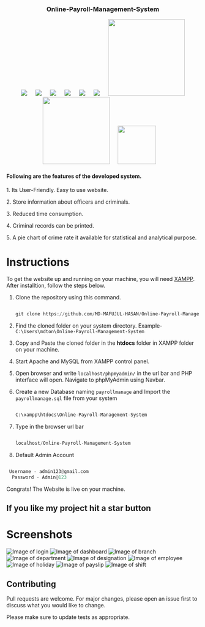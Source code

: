 <div align="center">
  
  ### Online-Payroll-Management-System
</div>

<p align="center">
&emsp;
  <img src="https://img.shields.io/github/languages/code-size/MD-MAFUJUL-HASAN/Online-Payroll-Management-System?style=for-the-badge">
  &emsp;
  <img src="https://img.shields.io/github/repo-size/MD-MAFUJUL-HASAN/Online-Payroll-Management-System?color=purple&style=for-the-badge">
  &emsp;
  <img src="https://img.shields.io/github/languages/count/MD-MAFUJUL-HASAN/Online-Payroll-Management-System?color=green&style=for-the-badge">
  &emsp;
  <img src="https://img.shields.io/github/languages/top/MD-MAFUJUL-HASAN/Online-Payroll-Management-System?color=orange&style=for-the-badge">
  &emsp;
  <img src="https://img.shields.io/github/commit-activity/m/MD-MAFUJUL-HASAN/Online-Payroll-Management-System?color=lime&style=for-the-badge">
  &emsp;
  <img src="https://img.shields.io/github/last-commit/MD-MAFUJUL-HASAN/Online-Payroll-Management-System?color=darkgreen&style=for-the-badge">
  &emsp;
  <img src="https://tokei.rs/b1/github/MD-MAFUJUL-HASAN/Online-Payroll-Management-System?category=code" width="200">
  &emsp;
  <img src="https://tokei.rs/b1/github/MD-MAFUJUL-HASAN/Online-Payroll-Management-System?category=lines" width="175">
  &emsp;
  <img src="https://tokei.rs/b1/github/MD-MAFUJUL-HASAN/Online-Payroll-Management-System?category=files" width="100">
  &emsp;
  </p>


<h4>Following are the features of the developed system.</h4>
<p>1. Its User-Friendly. Easy to use website.</p>
<p>2. Store information about officers and criminals.</p>
<p>3. Reduced time consumption.</p>
<p>4. Criminal records can be printed.</p>
<p>5. A pie chart of crime rate it available for statistical and analytical purpose.</p>


# Instructions

To get the website up and running on your machine, you will need [XAMPP](https://www.apachefriends.org/download.html). After installtion, follow the steps below.

1. Clone the repository using this command.

   ```python

   git clone https://github.com/MD-MAFUJUL-HASAN/Online-Payroll-Management-System.git

   ```

2. Find the cloned folder on your system directory. Example- `C:\Users\mdton\Online-Payroll-Management-System`

3. Copy and Paste the cloned folder in the **htdocs** folder in XAMPP folder on your machine.

4. Start Apache and MySQL from XAMPP control panel.

5. Open browser and write `localhost/phpmyadmin/` in the url bar and PHP interface will open. Navigate to phpMyAdmin using Navbar.

6. Create a new Database naming `payrollmanage` and Import the `payrollmanage.sql` file from your system

   ```python

   C:\xampp\htdocs\Online-Payroll-Management-System

   ```

6. Type in the browser url bar

   ```python 

   localhost/Online-Payroll-Management-System

   ```

7. Default Admin Account
   
  ```python

   Username - admin123@gmail.com
    Password - Admin@123

  ```

   Congrats! The Website is live on your machine.


##  If you like my project hit a star button



# Screenshots
![Image of login](https://github.com/MD-MAFUJUL-HASAN/Online-Payroll-Management-System/blob/main/Screeshot/login.png)
![Image of dashboard](https://github.com/MD-MAFUJUL-HASAN/Online-Payroll-Management-System/blob/main/Screeshot/dashboard.png)
![Image of branch](https://github.com/MD-MAFUJUL-HASAN/Online-Payroll-Management-System/blob/main/Screeshot/branch.png)
![Image of department](https://github.com/MD-MAFUJUL-HASAN/Online-Payroll-Management-System/blob/main/Screeshot/department.png)
![Image of designation](https://github.com/MD-MAFUJUL-HASAN/Online-Payroll-Management-System/blob/main/Screeshot/designation.png)
![Image of employee](https://github.com/MD-MAFUJUL-HASAN/Online-Payroll-Management-System/blob/main/Screeshot/employee.png)
![Image of holiday](https://github.com/MD-MAFUJUL-HASAN/Online-Payroll-Management-System/blob/main/Screeshot/holiday.png)
![Image of payslip](https://github.com/MD-MAFUJUL-HASAN/Online-Payroll-Management-System/blob/main/Screeshot/payslip.png)
![Image of shift](https://github.com/MD-MAFUJUL-HASAN/Online-Payroll-Management-System/blob/main/Screeshot/shift.png)




## Contributing
Pull requests are welcome. For major changes, please open an issue first to discuss what you would like to change.

Please make sure to update tests as appropriate.
